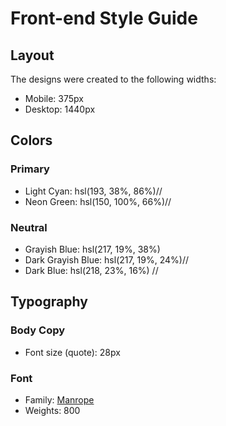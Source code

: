 # Front-end Style Guide

## Layout

The designs were created to the following widths:

- Mobile: 375px
- Desktop: 1440px

## Colors

### Primary

- Light Cyan: hsl(193, 38%, 86%)//
- Neon Green: hsl(150, 100%, 66%)//

### Neutral

- Grayish Blue: hsl(217, 19%, 38%)
- Dark Grayish Blue: hsl(217, 19%, 24%)//
- Dark Blue: hsl(218, 23%, 16%) //

## Typography

### Body Copy

- Font size (quote): 28px

### Font

- Family: [Manrope](https://fonts.google.com/specimen/Manrope)
- Weights: 800
